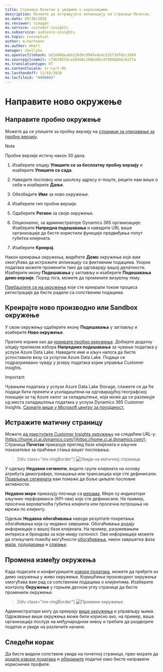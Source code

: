 ```yaml
---
title: Страница Почетак у увидима о корисницима
description: Почните да истражујете апликацију на страници Почетак.
ms.date: 09/30/2020
ms.reviewer: nimagen
ms.service: customer-insights
ms.subservice: audience-insights
ms.topic: conceptual
author: m-hartmann
ms.author: mhart
manager: shellyha
ms.openlocfilehash: bd16966eabb126d9c9945ededc53273df02c3369
ms.sourcegitcommit: cf9b78559ca189d4c2086a66c879098d56c0377a
ms.translationtype: HT
ms.contentlocale: sr-Cyrl-RS
ms.lasthandoff: 11/03/2020
ms.locfileid: "4406863"
---
```

# <a name="create-a-new-environment"></a>Направите ново окружење

## <a name="create-a-trial-environment"></a>Направите пробно окружење

Можете да се упишете за пробну верзију на [страници за уписивање за пробну верзију](https://dynamics.microsoft.com/get-started/free-trial/?appname=customerinsights). 

> [!NOTE]
> Пробне верзије истичу након 30 дана.

1. Изаберите опцију **Упишите се за бесплатну пробну верзију** и изаберите **Упишите се сада**.

1. Наведите пословну или школску адресу е-поште, реците нам више о себи и изаберите **Даље**.

1. Обезбедите **Име** за ново окружење. 

1. Изаберите тип пробне верзије.

1. Одаберите **Регион** за своје окружење.

1. Опционално, за администраторе Dynamics 365 организације: Изаберите **Напредна подешавања** и наведите URL ваше организације да бисте користили функције предвиђања попут губитка клијената.

1. Изаберите **Креирај**. 

Након креирања окружења, видећете **Демо** окружење које вам омогућава да истражите апликацију са фиктивним подацима. Узорке података можете променити тако да одговарају вашој делатности. Изаберите икону **Подешавања** у заглављу и изаберите **Подешавања демо верзије**. Поред тога, можете да промените визуелну тему. 

[Пребацујете се на окружење](#change-between-environments) које сте креирали током процеса регистрације да бисте радили са сопственим подацима.

## <a name="create-a-new-production-or-sandbox-environment"></a>Креирајте ново производно или Sandbox окружење

У свом окружењу одаберите икону **Подешавања** у заглављу и изаберите **Ново окружење**.

Пратите кораке као да [креирате пробно окружење](#create-a-trial-environment). Добијате додатну опцију приликом избора **Напредних подешавања** за чување података у услузи Azure Data Lake. Наведите име и кључ налога да бисте успоставили везу са услугом Azure Data Lake. Подаци се подразумевано чувају у језеру података којим управља Customer Insights.

> [!IMPORTANT]
> Чувањем података у услузи Azure Data Lake Storage, слажете се да ће подаци бити пренети и ускладиштени на одговарајућој географској локацији за тај Azure налог за складиштење, која може да се разликује од места складиштења података у услузи Dynamics 365 Customer Insights. [Сазнајте више у Microsoft центру за поузданост.](https://www.microsoft.com/trust-center)

## <a name="explore-the-home-page"></a>Истражите матичну страницу

Можете [да приступите Customer Insights окружењу](https://home.ci.ai.dynamics.com/) на следећем URL-у:[https://home.ci.ai.dynamics.com/](https://home.ci.ai.dynamics.com/).
Страница **Почетак** приказује преглед базе клијената и кључне показатеље за праћење стања вашег пословања.

> [!div class="mx-imgBorder"] 
> ![Увиди на матичној страници](media/home-page-insights.png "Увиди на матичној страници")

У одељку **Недавни сегменти**, видите групе клијената на основу атрибута демографије, понашања или трансакција које сте дефинисали. [Прављење сегмената](segments.md) вам помаже да боље циљате пословне активности.

**Недавне мере** приказују плочице са [мерама](measures.md). Мере су индикатори кључних перформанси (KPI-ови) које сте дефинисали. На пример, просечна вероватноћа губитка клијента или просечна потрошња на мрежи по клијенту.

Одељак **Недавна обогаћивања** наводи резултате покретања обогаћивања која су недавно завршена. Обогаћивања додају информације о вашој бази клијената. На пример, разумевањем интереса и брендова за које имају склоност. Ове информације можете да откључате помоћу могућности [обогаћивања](enrichment-microsoft-graph.md), након завршетка фаза [мапа](map-entities.md), [подударање](match-entities.md) и [спајање](merge-entities.md).

## <a name="change-between-environments"></a>Промена између окружења

Када подесите и конфигуришете [изворе података](data-sources.md), можете да пређете из демо окружења у живо окружење. Коришћење производног окружења омогућава вам рад са сопственим подацима о клијентима. Изаберите контролу **Окружење** у горњем десном углу странице да бисте променили окружење.

> [!div class="mx-imgBorder"] 
> ![Промени окружење](media/home-page-environment-switcher.png "Промени окружење")

Администратори могу да креирају [више окружења](manage-environments.md) и управљају њима. Одржавање више окружења може бити корисно ако, на пример, ваша организација послује на међународном нивоу и требате да раздвојите податке и увиде на различите начине.

## <a name="next-step"></a>Следећи корак

Да бисте видели сопствене увиде на почетној страници, прво морате да [додате изворе података](data-sources.md) и [обједините](data-unification.md) податке како бисте направили корисничке профиле.
